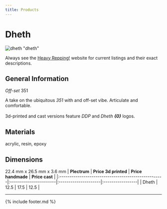 ```yaml
---
title: Products
---
```


# Dheth

![dheth](../assets/img/dheth.jpg) "dheth"

Always see the [Heavy Repping!](https://www.heavyrepping.com) website for current listings and their exact descriptions.

## General Information
*Off-set* 351

A take on the ubiquitous *351* with and off-set vibe. Articulate and comfortable.<br/><br/>3d-printed and cast versions feature *DDP* and *Dheth* ***{0}*** logos.

## Materials
acrylic, resin, epoxy

## Dimensions
22.4 mm x 26.5 mm x 3.6 mm
| **Plectrum**                                        | **Price 3d printed**   | **Price handmade**   | **Price cast**   |
|:----------------------------------------------------|:-----------------------|:---------------------|:-----------------|
| Dheth                                          | 12.5               | 17.5             | 12.5         |

---

{% include footer.md %}